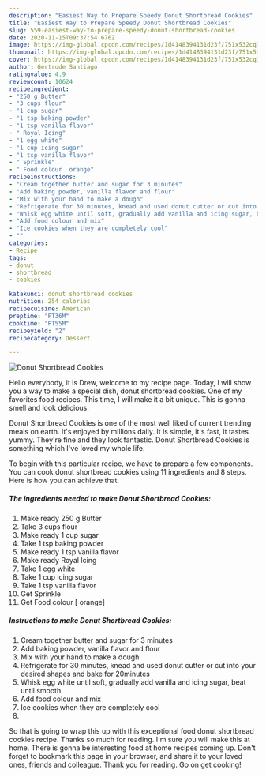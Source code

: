 ```yaml
---
description: "Easiest Way to Prepare Speedy Donut Shortbread Cookies"
title: "Easiest Way to Prepare Speedy Donut Shortbread Cookies"
slug: 559-easiest-way-to-prepare-speedy-donut-shortbread-cookies
date: 2020-11-15T09:37:54.676Z
image: https://img-global.cpcdn.com/recipes/1d4148394131d23f/751x532cq70/donut-shortbread-cookies-recipe-main-photo.jpg
thumbnail: https://img-global.cpcdn.com/recipes/1d4148394131d23f/751x532cq70/donut-shortbread-cookies-recipe-main-photo.jpg
cover: https://img-global.cpcdn.com/recipes/1d4148394131d23f/751x532cq70/donut-shortbread-cookies-recipe-main-photo.jpg
author: Gertrude Santiago
ratingvalue: 4.9
reviewcount: 10624
recipeingredient:
- "250 g Butter"
- "3 cups flour"
- "1 cup sugar"
- "1 tsp baking powder"
- "1 tsp vanilla flavor"
- " Royal Icing"
- "1 egg white"
- "1 cup icing sugar"
- "1 tsp vanilla flavor"
- " Sprinkle"
- " Food colour  orange"
recipeinstructions:
- "Cream together butter and sugar for 3 minutes"
- "Add baking powder, vanilla flavor and flour"
- "Mix with your hand to make a dough"
- "Refrigerate for 30 minutes, knead and used donut cutter or cut into your desired shapes and bake for 20minutes"
- "Whisk egg white until soft, gradually add vanilla and icing sugar, beat until smooth"
- "Add food colour and mix"
- "Ice cookies when they are completely cool"
- ""
categories:
- Recipe
tags:
- donut
- shortbread
- cookies

katakunci: donut shortbread cookies 
nutrition: 254 calories
recipecuisine: American
preptime: "PT36M"
cooktime: "PT55M"
recipeyield: "2"
recipecategory: Dessert

---
```



![Donut Shortbread Cookies](https://img-global.cpcdn.com/recipes/1d4148394131d23f/751x532cq70/donut-shortbread-cookies-recipe-main-photo.jpg)

Hello everybody, it is Drew, welcome to my recipe page. Today, I will show you a way to make a special dish, donut shortbread cookies. One of my favorites food recipes. This time, I will make it a bit unique. This is gonna smell and look delicious.



Donut Shortbread Cookies is one of the most well liked of current trending meals on earth. It's enjoyed by millions daily. It is simple, it's fast, it tastes yummy. They're fine and they look fantastic. Donut Shortbread Cookies is something which I've loved my whole life.


To begin with this particular recipe, we have to prepare a few components. You can cook donut shortbread cookies using 11 ingredients and 8 steps. Here is how you can achieve that.

<!--inarticleads1-->

##### The ingredients needed to make Donut Shortbread Cookies:

1. Make ready 250 g Butter
1. Take 3 cups flour
1. Make ready 1 cup sugar
1. Take 1 tsp baking powder
1. Make ready 1 tsp vanilla flavor
1. Make ready  Royal Icing
1. Take 1 egg white
1. Take 1 cup icing sugar
1. Take 1 tsp vanilla flavor
1. Get  Sprinkle
1. Get  Food colour [ orange]




<!--inarticleads2-->

##### Instructions to make Donut Shortbread Cookies:

1. Cream together butter and sugar for 3 minutes
1. Add baking powder, vanilla flavor and flour
1. Mix with your hand to make a dough
1. Refrigerate for 30 minutes, knead and used donut cutter or cut into your desired shapes and bake for 20minutes
1. Whisk egg white until soft, gradually add vanilla and icing sugar, beat until smooth
1. Add food colour and mix
1. Ice cookies when they are completely cool
1. 




So that is going to wrap this up with this exceptional food donut shortbread cookies recipe. Thanks so much for reading. I'm sure you will make this at home. There is gonna be interesting food at home recipes coming up. Don't forget to bookmark this page in your browser, and share it to your loved ones, friends and colleague. Thank you for reading. Go on get cooking!
